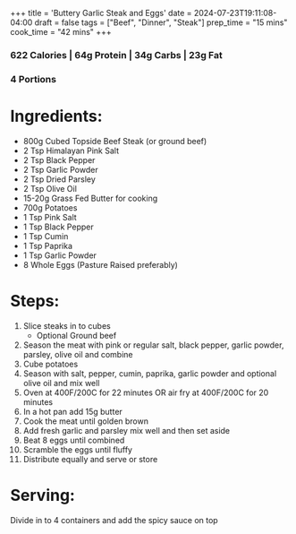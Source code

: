 +++
title = 'Buttery Garlic Steak and Eggs'
date = 2024-07-23T19:11:08-04:00
draft = false
tags = ["Beef", "Dinner", "Steak"]
prep_time = "15 mins"
cook_time = "42 mins"
+++

### 622 Calories | 64g Protein | 34g Carbs | 23g Fat
### 4 Portions

# Ingredients:
- 800g Cubed Topside Beef Steak (or ground beef)
- 2 Tsp Himalayan Pink Salt
- 2 Tsp Black Pepper
- 2 Tsp Garlic Powder
- 2 Tsp Dried Parsley
- 2 Tsp Olive Oil
- 15-20g Grass Fed Butter for cooking
- 700g Potatoes
- 1 Tsp Pink Salt
- 1 Tsp Black Pepper
- 1 Tsp Cumin
- 1 Tsp Paprika
- 1 Tsp Garlic Powder
- 8 Whole Eggs (Pasture Raised preferably)

# Steps:
1. Slice steaks in to cubes
    - Optional Ground beef
2. Season the meat with pink or regular salt, black pepper, garlic powder, parsley, olive oil and combine
3. Cube potatoes
4. Season with salt, pepper, cumin, paprika, garlic powder and optional olive oil and mix well
5. Oven at 400F/200C for 22 minutes OR air fry at 400F/200C for 20 minutes
6. In a hot pan add 15g butter
7. Cook the meat until golden brown
8. Add fresh garlic and parsley mix well and then set aside
9. Beat 8 eggs until combined
10. Scramble the eggs until fluffy
11. Distribute equally and serve or store

# Serving: 
Divide in to 4 containers and add the spicy sauce on top

